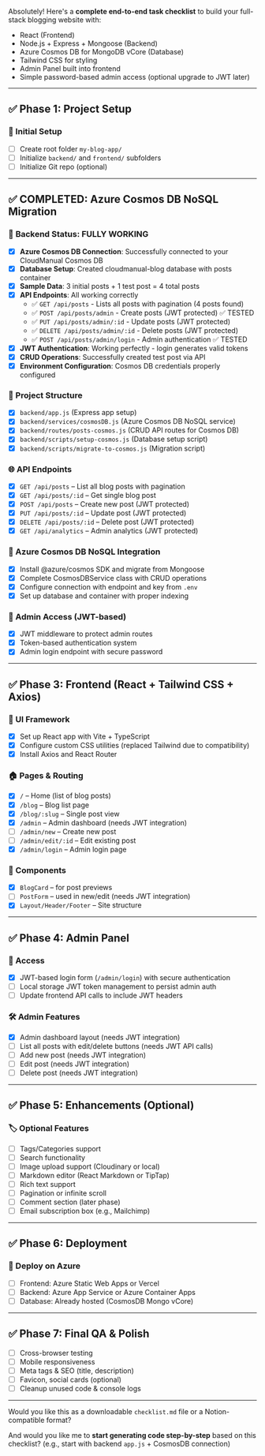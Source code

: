 Absolutely! Here's a **complete end-to-end task checklist** to build your full-stack blogging website with:

* React (Frontend)
* Node.js + Express + Mongoose (Backend)
* Azure Cosmos DB for MongoDB vCore (Database)
* Tailwind CSS for styling
* Admin Panel built into frontend
* Simple password-based admin access (optional upgrade to JWT later)

---

## ✅ **Phase 1: Project Setup**

### 🔧 Initial Setup

* [ ] Create root folder `my-blog-app/`
* [ ] Initialize `backend/` and `frontend/` subfolders
* [ ] Initialize Git repo (optional)

---

## ✅ **COMPLETED: Azure Cosmos DB NoSQL Migration**

### 🎉 **Backend Status: FULLY WORKING**

* [x] **Azure Cosmos DB Connection**: Successfully connected to your CloudManual Cosmos DB
* [x] **Database Setup**: Created cloudmanual-blog database with posts container
* [x] **Sample Data**: 3 initial posts + 1 test post = 4 total posts
* [x] **API Endpoints**: All working correctly
  - ✅ `GET /api/posts` - Lists all posts with pagination (4 posts found)
  - ✅ `POST /api/posts/admin` - Create posts (JWT protected) ✅ TESTED
  - ✅ `PUT /api/posts/admin/:id` - Update posts (JWT protected)
  - ✅ `DELETE /api/posts/admin/:id` - Delete posts (JWT protected)
  - ✅ `POST /api/posts/admin/login` - Admin authentication ✅ TESTED
* [x] **JWT Authentication**: Working perfectly - login generates valid tokens
* [x] **CRUD Operations**: Successfully created test post via API
* [x] **Environment Configuration**: Cosmos DB credentials properly configured

### 📁 Project Structure

* [x] `backend/app.js` (Express app setup)
* [x] `backend/services/cosmosDB.js` (Azure Cosmos DB NoSQL service)
* [x] `backend/routes/posts-cosmos.js` (CRUD API routes for Cosmos DB)
* [x] `backend/scripts/setup-cosmos.js` (Database setup script)
* [x] `backend/scripts/migrate-to-cosmos.js` (Migration script)

### 🌐 API Endpoints

* [x] `GET /api/posts` – List all blog posts with pagination
* [x] `GET /api/posts/:id` – Get single blog post
* [x] `POST /api/posts` – Create new post (JWT protected)
* [x] `PUT /api/posts/:id` – Update post (JWT protected)
* [x] `DELETE /api/posts/:id` – Delete post (JWT protected)
* [x] `GET /api/analytics` – Admin analytics (JWT protected)

### 🔌 Azure Cosmos DB NoSQL Integration

* [x] Install @azure/cosmos SDK and migrate from Mongoose
* [x] Complete CosmosDBService class with CRUD operations
* [x] Configure connection with endpoint and key from `.env`
* [x] Set up database and container with proper indexing

### 🔐 Admin Access (JWT-based)

* [x] JWT middleware to protect admin routes
* [x] Token-based authentication system
* [x] Admin login endpoint with secure password

---

## ✅ **Phase 3: Frontend (React + Tailwind CSS + Axios)**

### 🎨 UI Framework

* [x] Set up React app with Vite + TypeScript
* [x] Configure custom CSS utilities (replaced Tailwind due to compatibility)
* [x] Install Axios and React Router

### 🏠 Pages & Routing

* [x] `/` – Home (list of blog posts)
* [x] `/blog` – Blog list page
* [x] `/blog/:slug` – Single post view
* [x] `/admin` – Admin dashboard (needs JWT integration)
* [ ] `/admin/new` – Create new post
* [ ] `/admin/edit/:id` – Edit existing post
* [x] `/admin/login` – Admin login page

### 🧱 Components

* [x] `BlogCard` – for post previews
* [ ] `PostForm` – used in new/edit (needs JWT integration)
* [x] `Layout/Header/Footer` – Site structure

---

## ✅ **Phase 4: Admin Panel**

### 👤 Access

* [x] JWT-based login form (`/admin/login`) with secure authentication
* [ ] Local storage JWT token management to persist admin auth
* [ ] Update frontend API calls to include JWT headers

### 🛠️ Admin Features

* [x] Admin dashboard layout (needs JWT integration)
* [ ] List all posts with edit/delete buttons (needs JWT API calls)
* [ ] Add new post (needs JWT integration)
* [ ] Edit post (needs JWT integration)
* [ ] Delete post (needs JWT integration)

---

## ✅ **Phase 5: Enhancements (Optional)**

### 🏷️ Optional Features

* [ ] Tags/Categories support
* [ ] Search functionality
* [ ] Image upload support (Cloudinary or local)
* [ ] Markdown editor (React Markdown or TipTap)
* [ ] Rich text support
* [ ] Pagination or infinite scroll
* [ ] Comment section (later phase)
* [ ] Email subscription box (e.g., Mailchimp)

---

## ✅ **Phase 6: Deployment**

### 🚀 Deploy on Azure

* [ ] Frontend: Azure Static Web Apps or Vercel
* [ ] Backend: Azure App Service or Azure Container Apps
* [ ] Database: Already hosted (CosmosDB Mongo vCore)

---

## ✅ **Phase 7: Final QA & Polish**

* [ ] Cross-browser testing
* [ ] Mobile responsiveness
* [ ] Meta tags & SEO (title, description)
* [ ] Favicon, social cards (optional)
* [ ] Cleanup unused code & console logs

---

Would you like this as a downloadable `checklist.md` file or a Notion-compatible format?

And would you like me to **start generating code step-by-step** based on this checklist? (e.g., start with backend `app.js` + CosmosDB connection)
